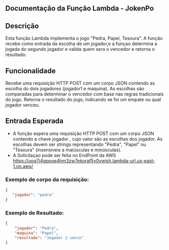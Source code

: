 ## Documentação da Função Lambda - JokenPo

## Descrição
Esta função Lambda implementa o jogo "Pedra, Papel, Tesoura". A função recebe como entrada da escolha de um jogador,e a funçao determina a jogada do segundo jogador e valida quem sera o vencedor e retorna o resultado.

## Funcionalidade
Recebe uma requisição HTTP POST com um corpo JSON contendo as escolha do dois jogadores (jogador1 e maquina).
As escolhas são comparadas para determinar o vencedor com base nas regras tradicionais do jogo.
Retorna o resultado do jogo, indicando se foi um empate ou qual jogador venceu.

## Entrada Esperada
- A função espera uma requisição HTTP POST com um corpo JSON contendo a chave jogador , cujo valor são as escolhas dos jogador. As escolhas devem ser strings representando "Pedra", "Papel" ou "Tesoura" (insensíveis a maiúsculas e minúsculas).
- A Solicitaçao pode ser feita no EndPoint da AWS https://uoq7j4gppoe4hm3zw7ekoraf5y0vwish.lambda-url.us-east-1.on.aws/


### Exemplo de corpo da requisição:

 ``` json 
{
    "jogador": "pedra"
}
``` 

### Exemplo de Resultado: 

```json
{
    "jogador": "Pedra",
    "maquina": "Papel",
    "resultado": "Jogador 2 vence"
}
```



